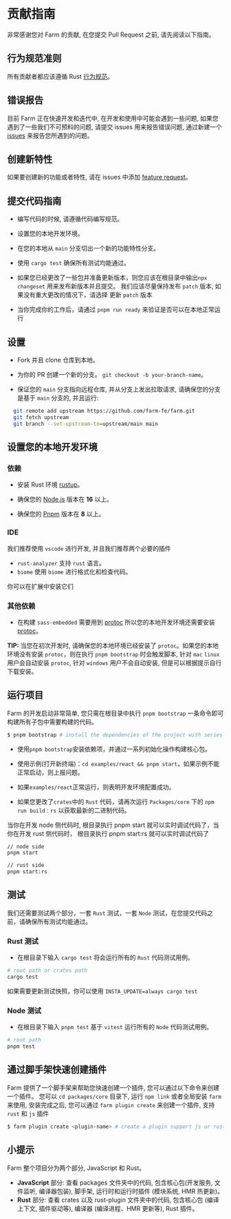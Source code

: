 # 贡献指南

非常感谢您对 Farm 的贡献, 在您提交 Pull Request 之前, 请先阅读以下指南。

## 行为规范准则

所有贡献者都应该遵循 Rust [行为规范](https://www.rust-lang.org/policies/code-of-conduct)。

## 错误报告

目前 Farm 正在快速开发和迭代中, 在开发和使用中可能会遇到一些问题, 如果您遇到了一些我们不可预料的问题, 请提交 issues 用来报告错误问题, 通过新建一个 [issues](https://github.com/farm-fe/farm/issues/new/choose) 来报告您所遇到的问题。

## 创建新特性

如果要创建新的功能或者特性, 请在 issues 中添加 [feature request](https://github.com/farm-fe/farm/issues/new/choose)。

## 提交代码指南

- 编写代码的时候, 请遵循代码编写规范。
- 设置您的本地开发环境。
- 在您的本地从 `main` 分支切出一个新的功能特性分支。
- 使用 `cargo test` 确保所有测试均能通过。

- 如果您已经更改了一些包并准备更新版本，则您应该在根目录中输出`npx changeset` 用来发布新版本并且提交。 我们应该尽量保持发布 `patch` 版本, 如果没有重大更改的情况下，请选择 更新 `patch` 版本

- 当你完成你的工作后，请通过 `pnpm run ready` 来验证是否可以在本地正常运行

## 设置

- Fork 并且 clone 仓库到本地。

- 为你的 PR 创建一个新的分支。 `git checkout -b your-branch-name`。

- 保证您的 `main` 分支指向远程仓库, 并从分支上发出拉取请求, 请确保您的分支是基于 `main` 分支的, 并且运行:

```bash
  git remote add upstream https://github.com/farm-fe/farm.git
  git fetch upstream
  git branch --set-upstream-to=upstream/main main
```

## 设置您的本地开发环境

### 依赖

- 安装 Rust 环境 [rustup](https://www.rust-lang.org/tools/install)。

- 确保您的 [Node.js](https://nodejs.org) 版本在 **16** 以上。

- 确保您的 [Pnpm](https://pnpm.io) 版本在 **8** 以上。

### IDE

我们推荐使用 `vscode` 进行开发, 并且我们推荐两个必要的插件

- `rust-analyzer` 支持 `rust` 语言。
- `biome` 使用 `biome` 进行格式化和检查代码。

你可以在扩展中安装它们

### 其他依赖

- 在构建 `sass-embedded` 需要用到 [protoc](https://grpc.io/docs/protoc-installation/) 所以您的本地开发环境还需要安装 [protoc](https://grpc.io/docs/protoc-installation/)。

**TIP:** 当您在初次开发时, 请确保您的本地环境已经安装了 `protoc`。如果您的本地环境没有安装 `protoc`，则在执行 `pnpm bootstrap` 时会触发脚本, 针对 `mac` `linux` 用户会自动安装 `protoc`, 针对 `windows` 用户不会自动安装, 但是可以根据提示自行下载安装。

## 运行项目

Farm 的开发启动非常简单, 您只需在根目录中执行 `pnpm bootstrap` 一条命令即可构建所有子包中需要构建的代码。

```bash
$ pnpm bootstrap # install the dependencies of the project with series of initialization operations.
```

- 使用`pnpm bootstrap`安装依赖项，并通过一系列初始化操作构建核心包。

- 使用示例(打开新终端)：`cd examples/react && pnpm start`，如果示例不能正常启动，则上报问题。

- 如果`examples/react`正常运行，则表明开发环境配置成功。

- 如果您更改了`crates`中的 `Rust` 代码，请再次运行 `Packages/core` 下的 `npm run build：rs` 以获取最新的二进制代码。

当你在开发 node 侧代码时, 根目录执行 pnpm start 就可以实时调试代码了，当你在开发 rust 侧代码时， 根目录执行 pnpm start:rs 就可以实时调试代码了

```bash
// node side
pnpm start

// rust side
pnpm start:rs
```

## 测试

我们还需要测试两个部分，一套 `Rust` 测试，一套 `Node` 测试，在您提交代码之前，请确保所有测试均能通过。

### Rust 测试

- 在根目录下输入 `cargo test` 将会运行所有的 `Rust` 代码测试用例。

```sh
# root path or crates path
cargo test
```

如果需要更新测试快照，你可以使用 `INSTA_UPDATE=always cargo test`

### Node 测试

- 在根目录下输入 `pnpm test` 基于 `vitest` 运行所有的 `Node` 代码测试用例。

```sh
# root path
pnpm test
```

## 通过脚手架快速创建插件

Farm 提供了一个脚手架来帮助您快速创建一个插件, 您可以通过以下命令来创建一个插件。
您可以 `cd packages/core` 目录下, 运行 `npm link` 或者全局安装 `farm` 来使用,
安装完成之后, 您可以通过 `farm plugin create` 来创建一个插件, 支持 `rust` 和 `js` 插件

```bash
$ farm plugin create <plugin-name> # create a plugin support js or rust
```

## 小提示

Farm 整个项目分为两个部分, JavaScript 和 Rust。

- **JavaScript** 部分: 查看 packages 文件夹中的代码, 包含核心包(开发服务, 文件监听, 编译器包装), 脚手架, 运行时和运行时插件 (模块系统, HMR 热更新)。
- **Rust** 部分: 查看 crates 以及 rust-plugin 文件夹中的代码, 包含核心包 (编译上下文, 插件驱动等), 编译器 (编译进程、HMR 更新等), Rust 插件。
